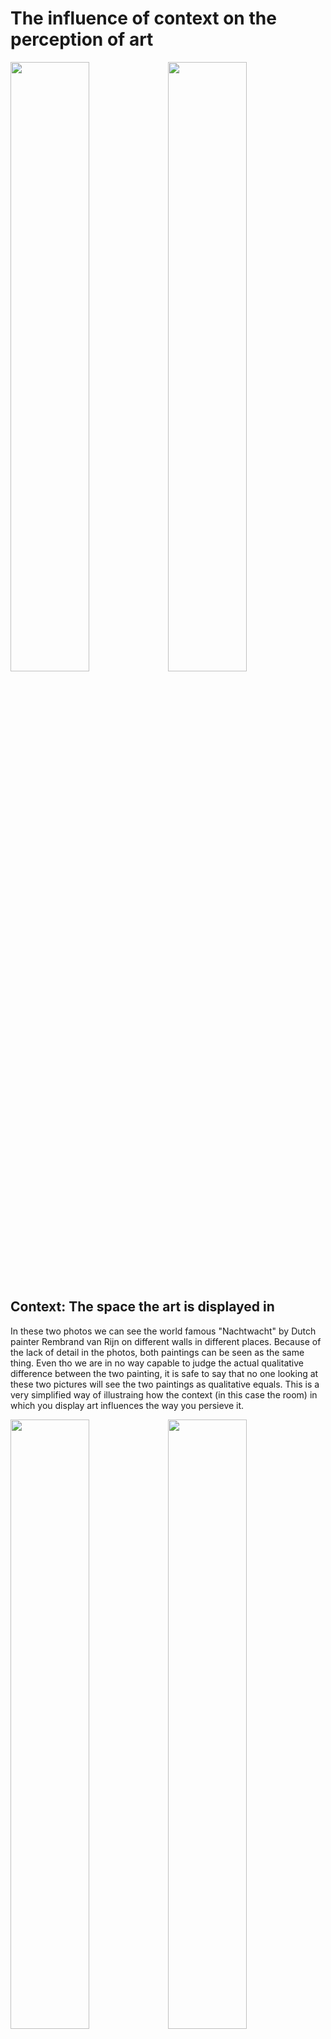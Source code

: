 # The influence of context on the perception of art

<img src="https://nrc-reader.s3.amazonaws.com/articles/895/assets/3071/cms_retina.full_cover.jpg
" width=50% /><img src="http://static.webshopapp.com/shops/042277/files/035407132/airpart-art-collection-nachtwacht-geschetst.jpg
" width=50% />

## Context: The space the art is displayed in

In these two photos we can see the world famous "Nachtwacht" by Dutch painter Rembrand van Rijn on different walls in different places. Because of the lack of detail in the photos, both paintings can be seen as the same thing. Even tho we are in no way capable to judge the actual qualitative difference between the two painting, it is safe to say that no one looking at these two pictures will see the two paintings as qualitative equals. This is a very simplified way of illustraing how the context (in this case the room) in which you display art influences the way you persieve it.



<img src="http://media.nu.nl/m/m1mxj8na9p2x_wd640.jpg" width=50% /><img src="https://cvandaag.nl/wp-content/uploads/2015/04/nachtwacht-cvandaag1.jpg
" width=50% />

## Context: The things that happen in the space the art is displayed in.

In these two photo's the paintings are in the same space, but within the space different things are happening. On the left photo we can see the painting being used as a context in which the "most powerful man in the world" and the prime minister of Holland, meet. On the image on the right we can see a terminal ill patient seeing the the painting for the last time in her life. The reason the people are looking at the painting are completely different in both pictures, and because of it they show the paining in a total different way to the viewer of the photo. The right paining is the best and most valuable thing holland has ever produced and stands for everything the dutch have to offer. Craftsmanship, storytelling, a rich culture, appreciation for history etc. On the right picture the painting is a portal into the soul of the painter, a portal that enables the viewer to have a bond with the creator that can console their biggest fears and give hope, ease and maybe even joy in the last moments of our lives.
